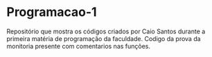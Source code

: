 # Programacao-1
Repositório que mostra os códigos criados por Caio Santos durante a primeira matéria de programação da faculdade.
Codigo da prova da monitoria presente com comentarios nas funções.

